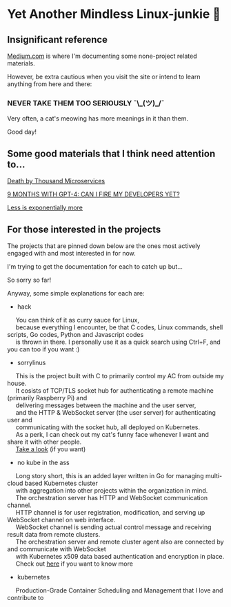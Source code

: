 # Yet Another Mindless Linux-junkie :zany_face:


## Insignificant reference

[Medium.com](https://medium.com/@seantywork) is where I'm documenting some none-project related materials.

However, be extra cautious when you visit the site or intend to learn anything from here and there:

### NEVER TAKE THEM TOO SERIOUSLY ¯\\\_(ツ)_/¯ 

Very often, a cat's meowing has more meanings in it than them.

Good day!

## Some good materials that I think need attention to...

[Death by Thousand Microservices](https://renegadeotter.com/2023/09/10/death-by-a-thousand-microservices.html)

[9 MONTHS WITH GPT-4: CAN I FIRE MY DEVELOPERS YET?](https://blog.boot.dev/computer-science/ai-taking-programming-jobs/)

[Less is exponentially more](https://commandcenter.blogspot.com/2012/06/less-is-exponentially-more.html)

## For those interested in the projects

The projects that are pinned down below are the ones most actively engaged with and most interested in for now.

I'm trying to get the documentation for each to catch up but...

So sorry so far!

Anyway, some simple explanations for each are:


- hack

&nbsp;&nbsp;&nbsp;&nbsp; You can think of it as curry sauce for Linux, </br> 
&nbsp;&nbsp;&nbsp;&nbsp; because everything I encounter, be that C codes, Linux commands, shell scripts, Go codes, Python and Javascript codes </br>
&nbsp;&nbsp;&nbsp;&nbsp; is thrown in there. I personally use it as a quick search using Ctrl+F, and you can too if you want :)



- sorrylinus

&nbsp;&nbsp;&nbsp;&nbsp; This is the project built with C to primarily control my AC from outside my house. </br>
&nbsp;&nbsp;&nbsp;&nbsp; It cosists of TCP/TLS socket hub for authenticating a remote machine (primarily Raspberry Pi) and </br>
&nbsp;&nbsp;&nbsp;&nbsp; delivering messages between the machine and the user server, </br>
&nbsp;&nbsp;&nbsp;&nbsp; and the HTTP & WebSocket server (the user server) for authenticating user and </br> 
&nbsp;&nbsp;&nbsp;&nbsp; communicating with the socket hub, all deployed on Kubernetes. </br> 
&nbsp;&nbsp;&nbsp;&nbsp; As a perk, I can check out my cat's funny face whenever I want and share it with other people. </br>
&nbsp;&nbsp;&nbsp;&nbsp; [Take a look](https://feebdaed.xyz/) (if you want)



- no kube in the ass

&nbsp;&nbsp;&nbsp;&nbsp; Long story short, this is an added layer written in Go for managing multi-cloud based Kubernetes cluster </br>
&nbsp;&nbsp;&nbsp;&nbsp; with aggregation into other projects within the organization in mind.  </br>
&nbsp;&nbsp;&nbsp;&nbsp; The orchestration server has HTTP and WebSocket communication channel.</br>
&nbsp;&nbsp;&nbsp;&nbsp; HTTP channel is for user registration, modification, and serving up WebSocket channel on web interface.  </br>
&nbsp;&nbsp;&nbsp;&nbsp; WebSocket channel is sending actual control message and receiving result data from remote clusters.  </br>
&nbsp;&nbsp;&nbsp;&nbsp; The orchestration server and remote cluster agent also are connected by and communicate with WebSocket </br>
&nbsp;&nbsp;&nbsp;&nbsp; with Kubernetes x509 data based authentication and encryption in place. </br>
&nbsp;&nbsp;&nbsp;&nbsp; Check out [here](https://okestro-aidevops.github.io/nkia-doc/) if you want to know more

- kubernetes

&nbsp;&nbsp;&nbsp;&nbsp; Production-Grade Container Scheduling and Management that I love and contribute to </br>







